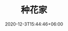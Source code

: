 ---
title: "种花家"
date: 2020-12-3T15:44:46+06:00
keywords: "武汉UI设计 武汉UI设计公司 UI设计 UX设计 UE设计"
type: portfolio
image: "images/projects/27/1.jpeg"
category: ["APP/园艺"]
project_images: ["images/projects/27/1.png"]
weight: 129
---